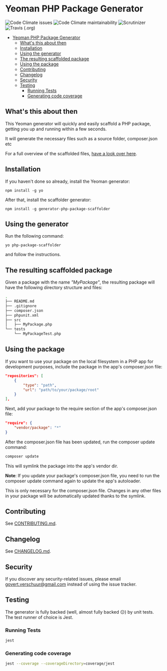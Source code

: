 # Yeoman PHP Package Generator

![Code Climate issues](https://img.shields.io/codeclimate/issues/verschuur/generator-php-package-scaffolder.svg?style=flat-square) ![Code Climate maintainability](https://img.shields.io/codeclimate/maintainability/verschuur/generator-php-package-scaffolder.svg?style=flat-square) ![Scrutinizer](https://img.shields.io/scrutinizer/g/verschuur/generator-php-package-scaffolder.svg?style=flat-square) ![Travis (.org)](https://img.shields.io/travis/verschuur/generator-php-package-scaffolder.svg?style=flat-square)

- [Yeoman PHP Package Generator](#yeoman-php-package-generator)
  - [What's this about then](#whats-this-about-then)
  - [Installation](#installation)
  - [Using the generator](#using-the-generator)
  - [The resulting scaffolded package](#the-resulting-scaffolded-package)
  - [Using the package](#using-the-package)
  - [Contributing](#contributing)
  - [Changelog](#changelog)
  - [Security](#security)
  - [Testing](#testing)
    - [Running Tests](#running-tests)
    - [Generating code coverage](#generating-code-coverage)

## What's this about then

This Yeoman generator will quickly and easily scaffold a PHP package, getting you up and running within a few seconds.

It will generate the necessary files such as a source folder, composer.json etc

For a full overview of the scaffolded files, [have a look over here](#the-resulting-scaffolded-package).

## Installation

If you haven't done so already, install the Yeoman generator:

`npm install -g yo`

After that, install the scaffolder generator:

`npm install -g generator-php-package-scaffolder`

## Using the generator

Run the following command:

`yo php-package-scaffolder`

and follow the instructions.

## The resulting scaffolded package

Given a package with the name _"MyPackage"_, the resulting package will have the following directory structure and files:

``` bash
.
├── README.md
├── .gitignore
├── composer.json
├── phpunit.xml
├── src
│   ├── MyPackage.php
└── tests
    └── MyPackageTest.php
```

## Using the package

If you want to use your package on the local filesystem in a PHP app for development purposes, include the package in the app's composer.json file:

```json
"repositories": [
    {
        "type": "path",
        "url": "path/to/your/package/root"
    }
],
```

Next, add your package to the require section of the app's composer.json file:

```json
"require": {
    "vendor/package": "*"
}
```

After the composer.json file has been updated, run the composer update command:

```bash
composer update
```

This will symlink the package into the app's vendor dir.

**Note**: If you update your package's composer.json file, you need to run the composer update command again to update the app's autoloader.

This is only necessary for the composer.json file. Changes in any other files in your package will be automatically updated thanks to the symlink.

## Contributing

See [CONTRIBUTING.md](CONTRIBUTING.md).

## Changelog

See [CHANGELOG.md](CHANGELOG.md).

## Security

If you discover any security-related issues, please email govert.verschuur@gmail.com instead of using the issue tracker.

## Testing

The generator is fully backed (well, almost fully backed 😐) by unit tests. The test runner of choice is Jest.

### Running Tests

``` bash
jest
```

### Generating code coverage

``` bash
jest --coverage --coverageDirectory=coverage/jest
```
